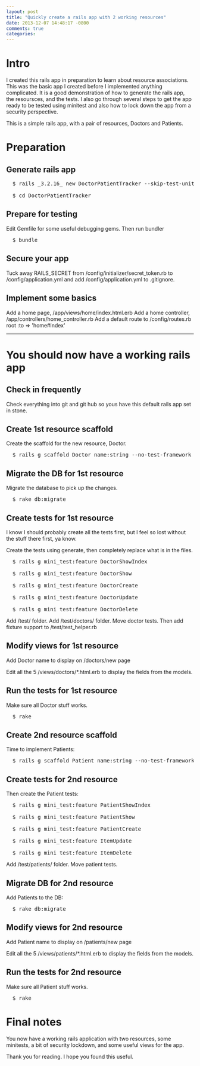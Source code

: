 ```yaml
---
layout: post
title: "Quickly create a rails app with 2 working resources"
date: 2013-12-07 14:48:17 -0800
comments: true
categories: 
---
```


Intro
=======

I created this rails app in preparation to learn about resource associations.  This was the basic app I created before I implemented anything complicated.  It is a good demonstration of how to generate the rails app, the resoursces, and the tests.  I also go through several steps to get the app ready to be tested using minitest and also how to lock down the app from a security perspective.  

This is a simple rails app, with a pair of resources, Doctors and Patients.  


Preparation
=======

## Generate rails app
<pre>
  $ rails _3.2.16_ new DoctorPatientTracker --skip-test-unit

  $ cd DoctorPatientTracker
</pre>

## Prepare for testing
Edit Gemfile for some useful debugging gems.  Then run bundler
<pre>
  $ bundle
</pre>

## Secure your app
Tuck away RAILS_SECRET from /config/initializer/secret_token.rb to /config/application.yml and add /config/application.yml to .gitignore.

## Implement some basics
Add a home page, /app/views/home/index.html.erb
Add a home controller, /app/controllers/home_controller.rb
Add a default route to /config/routes.rb
  root :to => 'home#index'

---

# You should now have a working rails app

  
## Check in frequently
Check everything into git and git hub so yous have this default rails app set in stone.  

## Create 1st resource scaffold
Create the scaffold for the new resource, Doctor.
<pre>
  $ rails g scaffold Doctor name:string --no-test-framework --no-assets --no-stylesheets --no-scss
</pre>
  

## Migrate the DB for 1st resource
Migrate the database to pick up the changes.
<pre>
  $ rake db:migrate
</pre>

## Create tests for 1st resource
I know I should probably create all the tests first, but I feel so lost
without the stuff there first, ya know.

Create the tests using generate, then completely replace what is in the files.
<pre>
  $ rails g mini_test:feature DoctorShowIndex

  $ rails g mini_test:feature DoctorShow

  $ rails g mini_test:feature DoctorCreate

  $ rails g mini_test:feature DoctorUpdate

  $ rails g mini_test:feature DoctorDelete
</pre>

Add /test/ folder.  Add /test/doctors/ folder.  Move doctor tests. Then
add fixture support to /test/test_helper.rb

## Modify views for 1st resource
Add Doctor name to display on /doctors/new page

Edit all the 5 /views/doctors/*.html.erb to display the fields from the
models.

## Run the tests for 1st resource
Make sure all Doctor stuff works. 
<pre>
  $ rake
</pre>

## Create 2nd resource scaffold
Time to implement Patients:
<pre>
  $ rails g scaffold Patient name:string --no-test-framework --no-assets --no-stylesheets --no-scss
</pre>

## Create tests for 2nd resource
Then create the Patient tests:
<pre>
  $ rails g mini_test:feature PatientShowIndex

  $ rails g mini_test:feature PatientShow

  $ rails g mini_test:feature PatientCreate

  $ rails g mini_test:feature ItemUpdate

  $ rails g mini_test:feature ItemDelete
</pre>

Add /test/patients/ folder.  Move patient tests.

## Migrate DB for 2nd resource
Add Patients to the DB:
<pre>
  $ rake db:migrate
</pre>

## Modify views for 2nd resource
Add Patient name to display on /patients/new page

Edit all the 5 /views/patients/*.html.erb to display the fields from the
models.

## Run the tests for 2nd resource
Make sure all Patient stuff works. 
<pre>
  $ rake
</pre>

# Final notes
You now have a working rails application with two resources, some minitests, a bit of security lockdown, and some useful views for the app.

Thank you for reading.  I hope you found this useful. 


